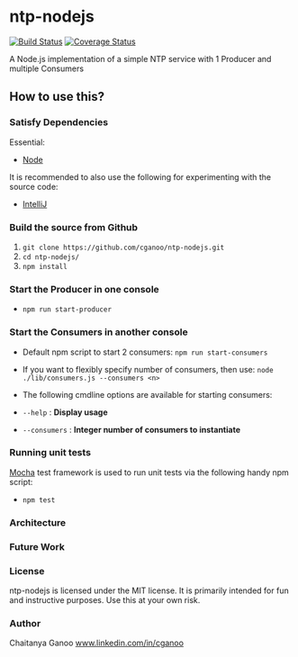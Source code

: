 # ntp-nodejs
[![Build Status](https://travis-ci.org/cganoo/ntp-nodejs.svg?branch=master)](https://travis-ci.org/cganoo/ntp-nodejs) [![Coverage Status](https://coveralls.io/repos/cganoo/ntp-nodejs/badge.svg)](https://coveralls.io/r/cganoo/ntp-nodejs)

A Node.js implementation of a simple NTP service with 1 Producer and multiple Consumers

## How to use this?

### Satisfy Dependencies

Essential:

* [Node](http://nodejs.org/)

It is recommended to also use the following for experimenting with the source code:

* [IntelliJ](https://www.jetbrains.com/idea/)

### Build the source from Github

1. `git clone https://github.com/cganoo/ntp-nodejs.git`
2. `cd ntp-nodejs/`
3. `npm install`

### Start the Producer in one console

* `npm run start-producer`

### Start the Consumers in another console

* Default npm script to start 2 consumers:
`npm run start-consumers`

* If you want to flexibly specify number of consumers, then use:
`node ./lib/consumers.js --consumers <n>`

* The following cmdline options are available for starting consumers:
* `--help` : <b>Display usage</b>
* `--consumers` : <b>Integer number of consumers to instantiate</b>

### Running unit tests

[Mocha](http://mochajs.org/) test framework is used to run unit tests via the following handy npm script:
* `npm test`

### Architecture

### Future Work

### License

ntp-nodejs is licensed under the MIT license. It is primarily intended for fun and instructive purposes.
Use this at your own risk.

### Author

Chaitanya Ganoo
www.linkedin.com/in/cganoo
